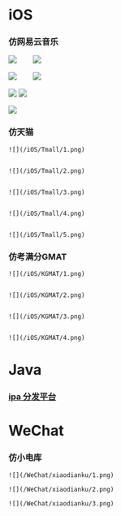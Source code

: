 # iOS

### 仿网易云音乐

![](/iOS/Music163/1.png)&nbsp;&nbsp;&nbsp;&nbsp;&nbsp;&nbsp;&nbsp;&nbsp;![](/iOS/Music163/2.png)


![](/iOS/Music163/3.png)&nbsp;&nbsp;&nbsp;&nbsp;&nbsp;&nbsp;&nbsp;&nbsp;![](/iOS/Music163/4.png)


![](/iOS/Music163/5.png)				![](/iOS/Music163/6.png)


![](/iOS/Music163/7.png)


### 仿天猫

    ![](/iOS/Tmall/1.png)


    ![](/iOS/Tmall/2.png)


    ![](/iOS/Tmall/3.png)


    ![](/iOS/Tmall/4.png)


    ![](/iOS/Tmall/5.png)


### 仿考满分GMAT

    ![](/iOS/KGMAT/1.png)


    ![](/iOS/KGMAT/2.png)


    ![](/iOS/KGMAT/3.png)


    ![](/iOS/KGMAT/4.png)






# Java

### [ipa 分发平台](https://hublot.wang:8080)






# WeChat

### 仿小电库

	![](/WeChat/xiaodianku/1.png)

	![](/WeChat/xiaodianku/2.png)

	![](/WeChat/xiaodianku/3.png)

